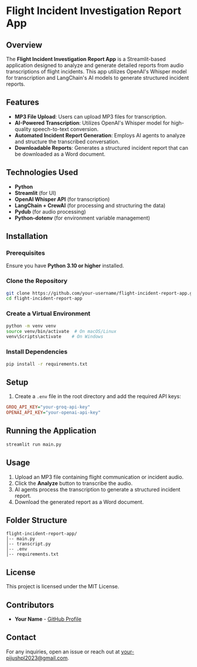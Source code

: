 # Flight Incident Investigation Report App

## Overview
The **Flight Incident Investigation Report App** is a Streamlit-based application designed to analyze and generate detailed reports from audio transcriptions of flight incidents. This app utilizes OpenAI's Whisper model for transcription and LangChain's AI models to generate structured incident reports.

## Features
- **MP3 File Upload**: Users can upload MP3 files for transcription.
- **AI-Powered Transcription**: Utilizes OpenAI's Whisper model for high-quality speech-to-text conversion.
- **Automated Incident Report Generation**: Employs AI agents to analyze and structure the transcribed conversation.
- **Downloadable Reports**: Generates a structured incident report that can be downloaded as a Word document.

## Technologies Used
- **Python**
- **Streamlit** (for UI)
- **OpenAI Whisper API** (for transcription)
- **LangChain + CrewAI** (for processing and structuring the data)
- **Pydub** (for audio processing)
- **Python-dotenv** (for environment variable management)

## Installation
### Prerequisites
Ensure you have **Python 3.10 or higher** installed.

### Clone the Repository
```sh
git clone https://github.com/your-username/flight-incident-report-app.git
cd flight-incident-report-app
```

### Create a Virtual Environment
```sh
python -m venv venv
source venv/bin/activate  # On macOS/Linux
venv\Scripts\activate    # On Windows
```

### Install Dependencies
```sh
pip install -r requirements.txt
```

## Setup
1. Create a `.env` file in the root directory and add the required API keys:
```ini
GROQ_API_KEY="your-groq-api-key"
OPENAI_API_KEY="your-openai-api-key"
```

## Running the Application
```sh
streamlit run main.py
```

## Usage
1. Upload an MP3 file containing flight communication or incident audio.
2. Click the **Analyze** button to transcribe the audio.
3. AI agents process the transcription to generate a structured incident report.
4. Download the generated report as a Word document.

## Folder Structure
```
flight-incident-report-app/
│-- main.py
│-- transcript.py
│-- .env
│-- requirements.txt
```

## License
This project is licensed under the MIT License.

## Contributors
- **Your Name** - [GitHub Profile](https://github.com/pijush2022)

## Contact
For any inquiries, open an issue or reach out at [your-pijushpl2023@gmail.com](mailto:your-pijushpl2023@gmail.com).
